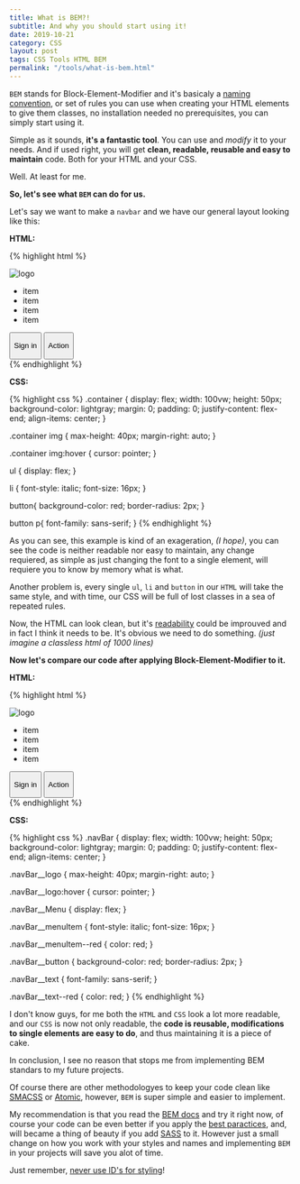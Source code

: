 ```yaml
---
title: What is BEM?!
subtitle: And why you should start using it!
date: 2019-10-21
category: CSS
layout: post
tags: CSS Tools HTML BEM
permalink: "/tools/what-is-bem.html"
---
```


`BEM` stands for Block-Element-Modifier and it's basicaly a [naming convention][nc], or set of rules you can use when creating your HTML elements to give them classes, no installation needed no prerequisites, you can simply start using it.

Simple as it sounds, **it's a fantastic tool**. You can use and _modify_ it to your needs. And if used right, you will get **clean, readable, reusable and easy to maintain** code. Both for your HTML and your CSS.

Well. At least for me.

**So, let's see what `BEM` can do for us.**

Let's say we want to make a `navbar` and we have our general layout looking like this:

**HTML:**

{% highlight html %}

<div class="container">
  <img src="" alt="logo" />
  <ul>
    <li>item</li>
    <li>item</li>
    <li>item</li>
    <li>item</li>
  </ul>
  <button><p>Sign in</p></button>
  <button><p>Action</p></button>
</div>
{% endhighlight %}

**CSS:**

{% highlight css %}
.container {
display: flex;
width: 100vw;
height: 50px;
background-color: lightgray;
margin: 0;
padding: 0;
justify-content: flex-end;
align-items: center;
}

.container img {
max-height: 40px;
margin-right: auto;
}

.container img:hover {
cursor: pointer;
}

ul {
display: flex;
}

li {
font-style: italic;
font-size: 16px;
}

button{
background-color: red;
border-radius: 2px;
}

button p{
font-family: sans-serif;
}
{% endhighlight %}

As you can see, this example is kind of an exageration, _(I hope)_, you can see the code is neither readable nor easy to maintain, any change requiered, as simple as just changing the font to a single element, will requiere you to know by memory what is what.

Another problem is, every single `ul`, `li` and `button` in our `HTML` will take the same style, and with time, our CSS will be full of lost classes in a sea of repeated rules.

Now, the HTML can look clean, but it's [readability][rd] could be improuved and in fact I think it needs to be. It's obvious we need to do something. _(just imagine a classless html of 1000 lines)_

**Now let's compare our code after applying Block-Element-Modifier to it.**

**HTML:**

{% highlight html %}
<div class="navBar">
  <img class="navBar__logo "src="" alt="logo" />
  <ul class="navBar__Menu">
    <li class="navBar__menuItem">item</li>
    <li class="navBar__menuItem navBar__menuItem--red">item</li>
    <li class="navBar__menuItem">item</li>
    <li class="navBar__menuItem">item</li>
  </ul>
  <button class="navBar__button"><p class="navBar__text">Sign in</p></button>
  <button class="navBar__button navBar__button--action"><p class="navBar__text navBar__text--blue">Action</p></button>
</div>
{% endhighlight %}

**CSS:**

{% highlight css %}
.navBar {
  display: flex;
  width: 100vw;
  height: 50px;
  background-color: lightgray;
  margin: 0;
  padding: 0;
  justify-content: flex-end;
  align-items: center;
}

.navBar__logo {
  max-height: 40px;
  margin-right: auto;
}

.navBar__logo:hover {
  cursor: pointer;
}

.navBar__Menu {
  display: flex;
}

.navBar__menuItem {
  font-style: italic;
  font-size: 16px;
}

.navBar__menuItem--red {
  color: red;
}

.navBar__button {
  background-color: red;
  border-radius: 2px;
}

.navBar__text {
  font-family: sans-serif;
}

.navBar__text--red {
  color: red;
}
{% endhighlight %}

I don't know guys, for me both the `HTML` and `CSS` look a lot more readable, and our `CSS` is now not only readable, the **code is reusable, modifications to single elements are easy to do**, and thus maintaining it is a piece of cake.

In conclusion, I see no reason that stops me from implementing BEM standars to my future projects.

Of course there are other methodologyes to keep your code clean like [SMACSS][smacss] or [Atomic][atm], however, `BEM` is super simple and easier to implement.

My recommendation is that you read the [BEM docs][bem] and try it right now, of course your code can be even better if you apply the [best paractices][bp], and, will became a thing of beauty if you add [SASS][sass] to it. However just a small change on how you work with your styles and names and implementing `BEM` in your projects will save you alot of time.

Just remember, [never use ID's for styling][nv]!


[nv]: https://css-tricks.com/almanac/selectors/i/id/
[sass]: https://sass-lang.com/
[bp]: https://csswizardry.com/2012/11/code-smells-in-css/
[rd]: https://en.wikipedia.org/wiki/Readability
[bem]: http://getbem.com/
[atm]: https://github.com/nemophrost/atomic-css/
[smacss]: http://smacss.com/
[nc]: https://en.wikipedia.org/wiki/Naming_convention/
